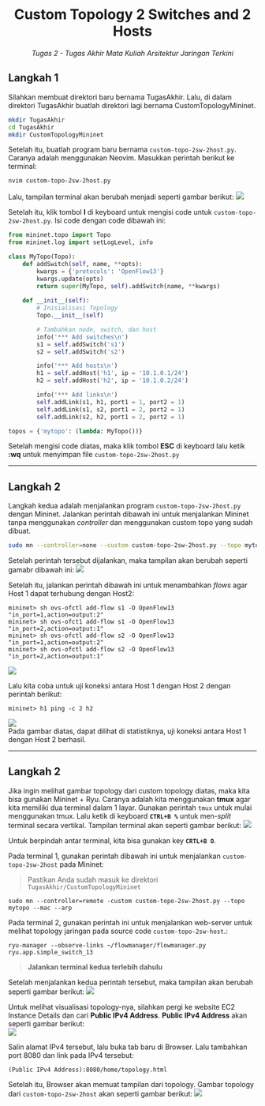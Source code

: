 <div align="center">
    <h1>Custom Topology 2 Switches and 2 Hosts</h1>
    <i>Tugas 2 - Tugas Akhir Mata Kuliah Arsitektur Jaringan Terkini</i>
</div>

## Langkah 1
Silahkan membuat direktori baru bernama TugasAkhir. Lalu, di dalam direktori TugasAkhir buatlah direktori lagi bernama CustomTopologyMininet.

```bash
mkdir TugasAkhir
cd TugasAkhir
mkdir CustomTopologyMininet
```

Setelah itu, buatlah program baru bernama `custom-topo-2sw-2host.py`. Caranya adalah menggunakan Neovim. Masukkan perintah berikut ke terminal:

```bash
nvim custom-topo-2sw-2host.py
```

Lalu, tampilan terminal akan berubah menjadi seperti gambar berikut:
<img src="https://daptong.files.wordpress.com/2022/05/nvim1.png"><br>

Setelah itu, klik tombol <b>I</b> di keyboard untuk mengisi code untuk `custom-topo-2sw-2host.py`. Isi code dengan code dibawah ini:

```python
from mininet.topo import Topo
from mininet.log import setLogLevel, info

class MyTopo(Topo):
    def addSwitch(self, name, **opts):
        kwargs = {'protocols': 'OpenFlow13'}
        kwargs.update(opts)
        return super(MyTopo, self).addSwitch(name, **kwargs)
    
    def __init__(self):
        # Inisialisasi Topology
        Topo.__init__(self)

        # Tambahkan node, switch, dan host
        info('*** Add switches\n')
        s1 = self.addSwitch('s1')
        s2 = self.addSwitch('s2')

        info('*** Add hosts\n')
        h1 = self.addHost('h1', ip = '10.1.0.1/24')
        h2 = self.addHost('h2', ip = '10.1.0.2/24')

        info('*** Add links\n')
        self.addLink(s1, h1, port1 = 1, port2 = 1)
        self.addLink(s1, s2, port1 = 2, port2 = 1)
        self.addLink(s2, h2, port1 = 2, port2 = 1)

topos = {'mytopo': (lambda: MyTopo())}
```

Setelah mengisi code diatas, maka klik tombol <b>ESC</b> di keyboard lalu ketik <b>:wq</b> untuk menyimpan file `custom-topo-2sw-2host.py`

--------------------------------------------------------------------------------

## Langkah 2

Langkah kedua adalah menjalankan program `custom-topo-2sw-2host.py` dengan Mininet. Jalankan perintah dibawah ini untuk menjalankan Mininet tanpa menggunakan <i>controller</i> dan menggunakan custom topo yang sudah dibuat.

```bash
sudo mn --controller=none --custom custom-topo-2sw-2host.py --topo mytopo --mac --arp
```

Setelah perintah tersebut dijalankan, maka tampilan akan berubah seperti gamabr dibawah ini:
<img src="https://daptong.files.wordpress.com/2022/05/t2_sudomn1.png"><br>

Setelah itu, jalankan perintah dibawah ini untuk menambahkan <i>flows</i> agar Host 1 dapat terhubung dengan Host2:

```
mininet> sh ovs-ofctl add-flow s1 -O OpenFlow13 "in_port=1,action=output:2"
mininet> sh ovs-ofct1 add-flow s1 -O OpenFlow13 "in_port=2,action=output:1"
mininet> sh ovs-ofctl add-flow s2 -O OpenFlow13 "in_port=1,action=output:2"
mininet> sh ovs-ofctl add-flow s2 -O OpenFlow13 "in_port=2,action=output:1"
```
<img src="https://daptong.files.wordpress.com/2022/05/t2_sudomn2.png"><br>

Lalu kita coba untuk uji koneksi antara Host 1 dengan Host 2 dengan perintah berikut:

```
mininet> h1 ping -c 2 h2
```
<img src="https://daptong.files.wordpress.com/2022/05/t2_sudomn3.png"><br>
Pada gambar diatas, dapat dilihat di statistiknya, uji koneksi antara Host 1 dengan Host 2 berhasil.

--------------------------------------------------------------------------------

## Langkah 2
Jika ingin melihat gambar topology dari custom topology diatas, maka kita bisa gunakan Mininet + Ryu. Caranya adalah kita menggunakan <b>tmux</b> agar kita memiliki dua terminal dalam 1 layar. Gunakan perintah `tmux` untuk mulai menggunakan tmux. Lalu ketik di keyboard <b>`CTRL+B %`</b> untuk men-<i>split</i> terminal secara vertikal. Tampilan terminal akan seperti gambar berikut: 
<img src="https://daptong.files.wordpress.com/2022/05/t2_tmux1-1.png"><br>

Untuk berpindah antar terminal, kita bisa gunakan key <b>`CRTL+B O`</b>.<br>

Pada terminal 1, gunakan perintah dibawah ini untuk menjalankan `custom-topo-2sw-2host` pada Mininet:

> Pastikan Anda sudah masuk ke direktori ``TugasAkhir/CustomTopologyMininet``

```
sudo mn --controller=remote -custom custom-topo-2sw-2host.py --topo mytopo --mac --arp
```
Pada terminal 2, gunakan perintah ini untuk menjalankan web-server untuk melihat topology jaringan pada source code `custom-topo-2sw-host`.:

```
ryu-manager --observe-links ~/flowmanager/flowmanager.py ryu.app.simple_switch_13
```

> <b>Jalankan terminal kedua terlebih dahulu</b>

Setelah menjalankan kedua perintah tersebut, maka tampilan akan berubah seperti gambar berikut:
<img src="https://daptong.files.wordpress.com/2022/05/t2_tmux2-1.png"><br>

Untuk melihat visualisasi topology-nya, silahkan pergi ke website EC2 Instance Details dan cari <b>Public IPv4 Address</b>. <b>Public IPv4 Address</b> akan seperti gambar berikut:<br>
<img src="https://daptong.files.wordpress.com/2022/05/t2_ipv4.png"><br>

Salin alamat IPv4 tersebut, lalu buka tab baru di Browser. Lalu tambahkan port 8080 dan link pada IPv4 tersebut:

```
(Public IPv4 Address):8080/home/topology.html
```

Setelah itu, Browser akan memuat tampilan dari topology. Gambar topology dari `custom-topo-2sw-2host` akan seperti gambar berikut:
<img src="https://daptong.files.wordpress.com/2022/05/t2_topo1.png"><br>
